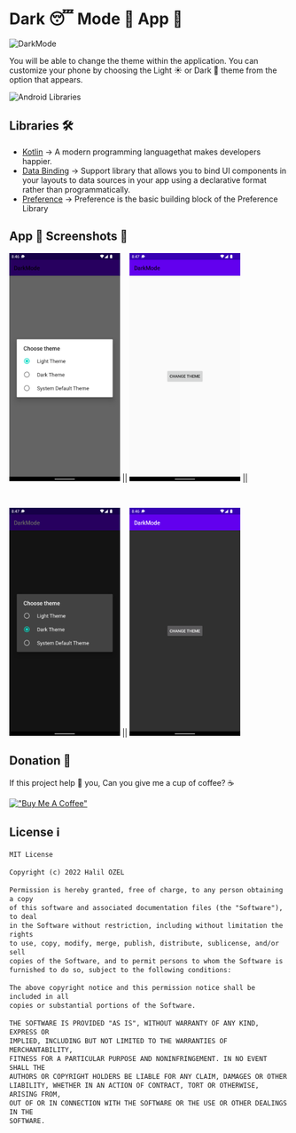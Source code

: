 # Dark 😴 Mode 👀 App 📱

![DarkMode](https://miro.medium.com/max/1838/1*hFq8AZ0ur1B6_Rf1_3LNxQ.png)

You will be able to change the theme within the application. You can customize your phone by choosing the Light ☀️ or Dark 🌙  theme from the option that appears.


![Android Libraries](https://miro.medium.com/max/1000/1*4XZB9QZ7Py9QDds86ng5nw.png)

## Libraries 🛠 

- [Kotlin](https://github.com/JetBrains/kotlin) -> A modern programming languagethat makes developers happier.
- [Data Binding](https://developer.android.com/topic/libraries/data-binding) -> Support library that allows you to bind UI components in your layouts to data sources in your app using a declarative format rather than programmatically.
- [Preference](https://developer.android.com/guide/topics/ui/settings) -> Preference is the basic building block of the Preference Library


## App 📲 Screenshots 📸

<img src="https://github.com/halilozel1903/DarkMode/blob/master/app/src/main/res/drawable/screen_1.png" width="200"/> || <img src="https://github.com/halilozel1903/DarkMode/blob/master/app/src/main/res/drawable/screen_4.png" width="200"/> || 

<br>

<img src="https://github.com/halilozel1903/DarkMode/blob/master/app/src/main/res/drawable/screen_3.png" width="200"/> || <img src="https://github.com/halilozel1903/DarkMode/blob/master/app/src/main/res/drawable/screen_2.png" width="200"/>

## Donation 💸

If this project help 💁 you, Can you give me a cup of coffee? ☕

[!["Buy Me A Coffee"](https://www.buymeacoffee.com/assets/img/custom_images/orange_img.png)](https://www.buymeacoffee.com/halilozel1903)


## License ℹ️
```
MIT License

Copyright (c) 2022 Halil OZEL

Permission is hereby granted, free of charge, to any person obtaining a copy
of this software and associated documentation files (the "Software"), to deal
in the Software without restriction, including without limitation the rights
to use, copy, modify, merge, publish, distribute, sublicense, and/or sell
copies of the Software, and to permit persons to whom the Software is
furnished to do so, subject to the following conditions:

The above copyright notice and this permission notice shall be included in all
copies or substantial portions of the Software.

THE SOFTWARE IS PROVIDED "AS IS", WITHOUT WARRANTY OF ANY KIND, EXPRESS OR
IMPLIED, INCLUDING BUT NOT LIMITED TO THE WARRANTIES OF MERCHANTABILITY,
FITNESS FOR A PARTICULAR PURPOSE AND NONINFRINGEMENT. IN NO EVENT SHALL THE
AUTHORS OR COPYRIGHT HOLDERS BE LIABLE FOR ANY CLAIM, DAMAGES OR OTHER
LIABILITY, WHETHER IN AN ACTION OF CONTRACT, TORT OR OTHERWISE, ARISING FROM,
OUT OF OR IN CONNECTION WITH THE SOFTWARE OR THE USE OR OTHER DEALINGS IN THE
SOFTWARE.
```
